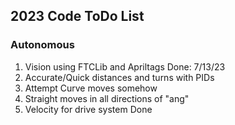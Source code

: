 ## 2023 Code ToDo List
### Autonomous
 1) Vision using FTCLib and Apriltags                          Done: 7/13/23
 2) Accurate/Quick distances and turns with PIDs
 3) Attempt Curve moves somehow
 4) Straight moves in all directions of "ang"
 5) Velocity for drive system                                   Done
 

